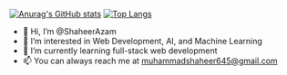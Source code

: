 [![Anurag's GitHub stats](https://github-readme-stats.vercel.app/api?username=ShaheerAzam&show_icons=true&theme=radical)](https://github.com/anuraghazra/github-readme-stats)
[![Top Langs](https://github-readme-stats.vercel.app/api/top-langs/?username=ShaheerAzam&theme=radical)](https://github.com/anuraghazra/github-readme-stats)


- 👋 Hi, I’m @ShaheerAzam
- 👀 I’m interested in Web Development, AI, and Machine Learning
- 🌱 I’m currently learning full-stack web development
- 📫 You can always reach me at muhammadshaheer645@gmail.com

<!---
ShaheerAzam/ShaheerAzam is a ✨ special ✨ repository because its `README.md` (this file) appears on your GitHub profile.
You can click the Preview link to take a look at your changes.
--->

